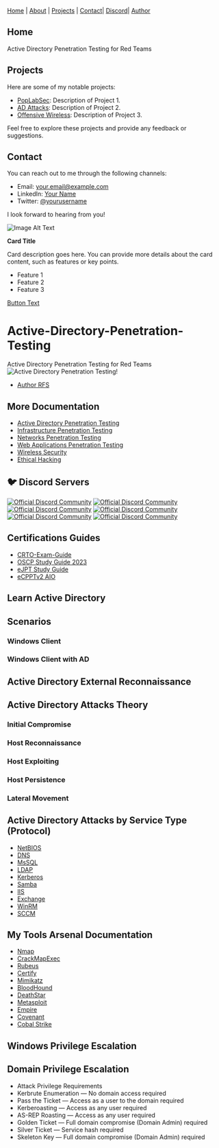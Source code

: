 [Home](home) | [About](./website/About.md) | [Projects](./website/Projects.md) | [Contact](./website/Contact.md)| [Discord](./website/Discord.md)| [Author](./website/Author.md)

## Home
Active Directory Penetration Testing for Red Teams


## Projects
Here are some of my notable projects:

- [PopLabSec](https://github.com/username/project1): Description of Project 1.
- [AD Attacks](https://github.com/username/project2): Description of Project 2.
- [Offensive Wireless](https://github.com/username/project3): Description of Project 3.

Feel free to explore these projects and provide any feedback or suggestions.

## Contact
You can reach out to me through the following channels:

- Email: [your.email@example.com](mailto:your.email@example.com)
- LinkedIn: [Your Name](https://www.linkedin.com/in/yourname)
- Twitter: [@yourusername](https://twitter.com/yourusername)

I look forward to hearing from you!

<div class="card">

![Image Alt Text](https://cdn.ad-attacks.com/Active-Directory-Attacks.png)

**Card Title**

Card description goes here. You can provide more details about the card content, such as features or key points.

- Feature 1
- Feature 2
- Feature 3

[Button Text](https://example.com)

</div>


# Active-Directory-Penetration-Testing
Active Directory Penetration Testing for Red Teams
![Active Directory Penetration Testing!](https://cdn.ad-attacks.com/Active-Directory-Attacks.png "Active Directory Penetration Testing")

- [Author RFS](https://author.popdocs.net/)

## More Documentation

- [Active Directory Penetration Testing](https://github.com/PopLabSec/Active-Directory-Penetration-Testing)
- [Infrastructure Penetration Testing]()
- [Networks Penetration Testing](https://github.com/PopLabSec/Networking-Penetration-Testing)
- [Web Applications Penetration Testing](https://github.com/PopLabSec/Web-Applications-Penetration-Testing)
- [Wireless Security](https://www.offensive-wireless.com/)
- [Ethical Hacking](https://github.com/PopLabSec/RFS-Ethical-Hacking)


## 🐦 Discord Servers
<a href="https://discord.gg/H46uHvSZne"><img src="https://discordapp.com/api/guilds/894273981606150224/widget.png?style=banner1" alt="Official Discord Community" target="_blank"></a>
<a href="https://discord.gg/Sft2dnyj6Z"><img src="https://discordapp.com/api/guilds/880193638414565427/widget.png?style=banner1" alt="Official Discord Community" target="_blank"></a>
<br>
<a href="https://discord.gg/vk2JQaneUQ"><img src="https://discordapp.com/api/guilds/1040697202902839317/widget.png?style=banner1" alt="Official Discord Community" target="_blank"></a>
<a href="https://discord.gg/mJ8Wy8yJEw"><img src="https://discordapp.com/api/guilds/1055301414265569360/widget.png?style=banner1" alt="Official Discord Community" target="_blank"></a>
<br>
<a href="https://discord.gg/vk2JQaneUQ"><img src="https://discordapp.com/api/guilds/1040710660620816506/widget.png?style=banner1" alt="Official Discord Community" target="_blank"></a>
<a href="https://discord.gg/T3NYGA7yFU"><img src="https://discordapp.com/api/guilds/955583027973607515/widget.png?style=banner1" alt="Official Discord Community" target="_blank"></a>
<br>

## Certifications Guides


- [CRTO-Exam-Guide](https://github.com/PopLabSec/CRTO-Exam-Guide)
- [OSCP Study Guide 2023](https://github.com/PopLabSec/OSCP-Study-Guide-2023)
- [eJPT Study Guide](https://github.com/PopLabSec/eJPT-Study-Guide)
- [eCPPTv2 AIO](https://github.com/PopLabSec/eCPPTv2-AIO)


## Learn Active Directory

## Scenarios

### Windows Client
### Windows Client with AD

## Active Directory External Reconnaissance



## Active Directory Attacks Theory

### Initial Compromise
### Host Reconnaissance
### Host Exploiting
### Host Persistence
### Lateral Movement

## Active Directory Attacks by Service Type (Protocol)

- [NetBIOS](./NetBIOS)
- [DNS](./DNS/index.md) 
- [MsSQL](./MSSQL/index.md) 
- [LDAP](./LDAP/index.md)
- [Kerberos](./Kerberos/index.md)
- [Samba](./Samba/index.md)
- [IIS](./IIS/index.md)
- [Exchange](./Exchange/index.md)
- [WinRM](./WinRM/index.md)
- [SCCM](./SCCM/index.md)

## My Tools Arsenal Documentation
- [Nmap]()
- [CrackMapExec](https://crackmapexec.popdocs.net/)
- [Rubeus]()
- [Certify]()
- [Mimikatz]()
- [BloodHound](https://bloodhound.popdocs.net/)
- [DeathStar]()
- [Metasploit]()
- [Empire]()
- [Covenant]()
- [Cobal Strike]()


## Windows Privilege Escalation


## Domain Privilege Escalation

- Attack Privilege Requirements
- Kerbrute Enumeration — No domain access required
- Pass the Ticket — Access as a user to the domain required
- Kerberoasting — Access as any user required
- AS-REP Roasting — Access as any user required
- Golden Ticket — Full domain compromise (Domain Admin) required
- Silver Ticket — Service hash required
- Skeleton Key — Full domain compromise (Domain Admin) required
